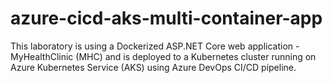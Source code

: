 # azure-cicd-aks-multi-container-app
This laboratory is using a Dockerized ASP.NET Core web application - MyHealthClinic (MHC) and is deployed to a Kubernetes cluster running on Azure Kubernetes Service (AKS) using Azure DevOps CI/CD pipeline.
